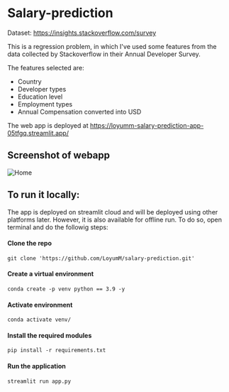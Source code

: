 # Salary-prediction

Dataset: https://insights.stackoverflow.com/survey

This is a regression problem, in which I've used some features from the data collected by Stackoverflow in their Annual Developer Survey.

The features selected are:

- Country
- Developer types
- Education level
- Employment types
- Annual Compensation converted into USD

The web app is deployed at https://loyumm-salary-prediction-app-05tfgq.streamlit.app/

## Screenshot of webapp
![Home](./screenshot/UI.png)

## To run it locally:

The app is deployed on streamlit cloud and will be deployed using other platforms later. However, it is also available for offline run.
To do so, open terminal and do the followig steps:

#### Clone the repo

`git clone 'https://github.com/LoyumM/salary-prediction.git'`

#### Create a virtual environment

`conda create -p venv python == 3.9 -y`

#### Activate environment

`conda activate venv/`

#### Install the required modules

`pip install -r requirements.txt`

#### Run the application

`streamlit run app.py`
